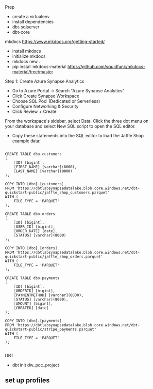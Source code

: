 Prep 
- create a virtualenv 
- install dependencies 
 -  dbt-sqlserver
 -  dbt-core 


mkdocs 
https://www.mkdocs.org/getting-started/
- install mkdocs 
- initialize mkdocs 
- mkdocs new .
- pip install mkdocs-material
https://github.com/squidfunk/mkdocs-material/tree/master





Step 1: Create Azure Synapse Analytics
- Go to Azure Portal → Search "Azure Synapse Analytics"
- Click Create Synapse Workspace
- Choose SQL Pool (Dedicated or Serverless)
- Configure Networking & Security
- Click Review + Create


From the workspace's sidebar, select Data. Click the three dot menu on your database and select New SQL script to open the SQL editor.

- Copy these statements into the SQL editor to load the Jaffle Shop example data:

```

CREATE TABLE dbo.customers
(
    [ID] [bigint],
    [FIRST_NAME] [varchar](8000),
    [LAST_NAME] [varchar](8000)
);

COPY INTO [dbo].[customers]
FROM 'https://dbtlabsynapsedatalake.blob.core.windows.net/dbt-quickstart-public/jaffle_shop_customers.parquet'
WITH (
    FILE_TYPE = 'PARQUET'
);

CREATE TABLE dbo.orders
(
    [ID] [bigint],
    [USER_ID] [bigint],
    [ORDER_DATE] [date],
    [STATUS] [varchar](8000)
);

COPY INTO [dbo].[orders]
FROM 'https://dbtlabsynapsedatalake.blob.core.windows.net/dbt-quickstart-public/jaffle_shop_orders.parquet'
WITH (
    FILE_TYPE = 'PARQUET'
);

CREATE TABLE dbo.payments
(
    [ID] [bigint],
    [ORDERID] [bigint],
    [PAYMENTMETHOD] [varchar](8000),
    [STATUS] [varchar](8000),
    [AMOUNT] [bigint],
    [CREATED] [date]
);

COPY INTO [dbo].[payments]
FROM 'https://dbtlabsynapsedatalake.blob.core.windows.net/dbt-quickstart-public/stripe_payments.parquet'
WITH (
    FILE_TYPE = 'PARQUET'
);


```



DBT 
- dbt init dw_poc_project

set up profiles 
- 



